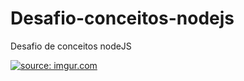 # Desafio-conceitos-nodejs
Desafio de conceitos nodeJS

<a href="https://imgur.com/XXUs7A6"><img src="https://i.imgur.com/XXUs7A6.png" title="source: imgur.com" /></a>

